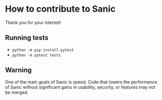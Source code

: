 # How to contribute to Sanic

Thank you for your interest!

## Running tests
* `python -m pip install pytest`
* `python -m pytest tests`

## Warning
One of the main goals of Sanic is speed.  Code that lowers the performance of Sanic without significant gains in usability, security, or features may not be merged.